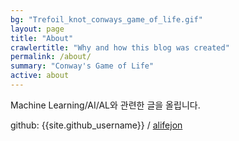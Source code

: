 ```yaml
---
bg: "Trefoil_knot_conways_game_of_life.gif"
layout: page
title: "About"
crawlertitle: "Why and how this blog was created"
permalink: /about/
summary: "Conway's Game of Life"
active: about
---
```


Machine Learning/AI/AL와 관련한 글을 올립니다.

github: {{site.github_username}} / [alifejon](https://github.com/alifejon)